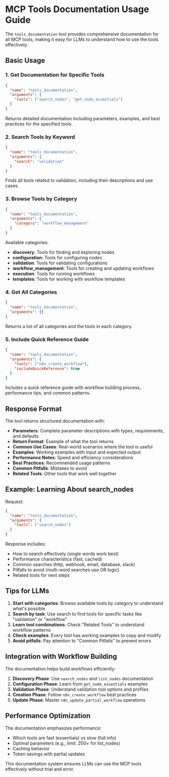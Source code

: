 # MCP Tools Documentation Usage Guide

The `tools_documentation` tool provides comprehensive documentation for all MCP tools, making it easy for LLMs to understand how to use the tools effectively.

## Basic Usage

### 1. Get Documentation for Specific Tools

```json
{
  "name": "tools_documentation",
  "arguments": {
    "tools": ["search_nodes", "get_node_essentials"]
  }
}
```

Returns detailed documentation including parameters, examples, and best practices for the specified tools.

### 2. Search Tools by Keyword

```json
{
  "name": "tools_documentation",
  "arguments": {
    "search": "validation"
  }
}
```

Finds all tools related to validation, including their descriptions and use cases.

### 3. Browse Tools by Category

```json
{
  "name": "tools_documentation",
  "arguments": {
    "category": "workflow_management"
  }
}
```

Available categories:
- **discovery**: Tools for finding and exploring nodes
- **configuration**: Tools for configuring nodes
- **validation**: Tools for validating configurations
- **workflow_management**: Tools for creating and updating workflows
- **execution**: Tools for running workflows
- **templates**: Tools for working with workflow templates

### 4. Get All Categories

```json
{
  "name": "tools_documentation",
  "arguments": {}
}
```

Returns a list of all categories and the tools in each category.

### 5. Include Quick Reference Guide

```json
{
  "name": "tools_documentation",
  "arguments": {
    "tools": ["n8n_create_workflow"],
    "includeQuickReference": true
  }
}
```

Includes a quick reference guide with workflow building process, performance tips, and common patterns.

## Response Format

The tool returns structured documentation with:

- **Parameters**: Complete parameter descriptions with types, requirements, and defaults
- **Return Format**: Example of what the tool returns
- **Common Use Cases**: Real-world scenarios where the tool is useful
- **Examples**: Working examples with input and expected output
- **Performance Notes**: Speed and efficiency considerations
- **Best Practices**: Recommended usage patterns
- **Common Pitfalls**: Mistakes to avoid
- **Related Tools**: Other tools that work well together

## Example: Learning About search_nodes

Request:
```json
{
  "name": "tools_documentation",
  "arguments": {
    "tools": ["search_nodes"]
  }
}
```

Response includes:
- How to search effectively (single words work best)
- Performance characteristics (fast, cached)
- Common searches (http, webhook, email, database, slack)
- Pitfalls to avoid (multi-word searches use OR logic)
- Related tools for next steps

## Tips for LLMs

1. **Start with categories**: Browse available tools by category to understand what's possible
2. **Search by task**: Use search to find tools for specific tasks like "validation" or "workflow"
3. **Learn tool combinations**: Check "Related Tools" to understand workflow patterns
4. **Check examples**: Every tool has working examples to copy and modify
5. **Avoid pitfalls**: Pay attention to "Common Pitfalls" to prevent errors

## Integration with Workflow Building

The documentation helps build workflows efficiently:

1. **Discovery Phase**: Use `search_nodes` and `list_nodes` documentation
2. **Configuration Phase**: Learn from `get_node_essentials` examples
3. **Validation Phase**: Understand validation tool options and profiles
4. **Creation Phase**: Follow `n8n_create_workflow` best practices
5. **Update Phase**: Master `n8n_update_partial_workflow` operations

## Performance Optimization

The documentation emphasizes performance:
- Which tools are fast (essentials) vs slow (full info)
- Optimal parameters (e.g., limit: 200+ for list_nodes)
- Caching behavior
- Token savings with partial updates

This documentation system ensures LLMs can use the MCP tools effectively without trial and error.